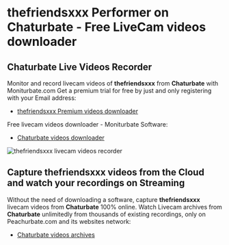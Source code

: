 # thefriendsxxx Performer on Chaturbate - Free LiveCam videos downloader

## Chaturbate Live Videos Recorder

Monitor and record livecam videos of **thefriendsxxx** from **Chaturbate** with Moniturbate.com
Get a premium trial for free by just and only registering with your Email address:
* [thefriendsxxx Premium videos downloader](https://moniturbate.com/request-demo-licence-key.html)

Free livecam videos downloader - Moniturbate Software:
* [Chaturbate videos downloader](https://moniturbate.com/moniturbate-download-software.html)

![thefriendsxxx livecam videos recorder](https://peachurnet.com/templates/moniturbate-software.png)


## Capture thefriendsxxx videos from the Cloud and watch your recordings on Streaming

Without the need of downloading a software, capture **thefriendsxxx** livecam videos from **Chaturbate** 100% online.
Watch Livecam archives from **Chaturbate** unlimitedly from thousands of existing recordings, only on Peachurbate.com and its websites network:
* [Chaturbate videos archives](https://peachurnet.com/)